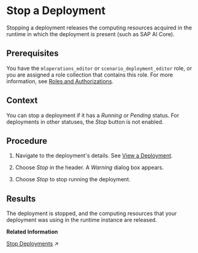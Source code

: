 <!-- loioaa127da70b224c1c854fc4b1d3144647 -->

# Stop a Deployment

Stopping a deployment releases the computing resources acquired in the runtime in which the deployment is present \(such as SAP AI Core\).



<a name="loioaa127da70b224c1c854fc4b1d3144647__prereq_b54_nld_jpb"/>

## Prerequisites

You have the `mloperations_editor` or `scenario_deployment_editor` role, or you are assigned a role collection that contains this role. For more information, see [Roles and Authorizations](roles-and-authorizations-4ef8499.md).



<a name="loioaa127da70b224c1c854fc4b1d3144647__context_zoe_rnd_jpb"/>

## Context

You can stop a deployment if it has a *Running* or *Pending* status. For deployments in other statuses, the *Stop* button is not enabled.



<a name="loioaa127da70b224c1c854fc4b1d3144647__steps_z33_xqd_jpb"/>

## Procedure

1.  Navigate to the deployment's details. See [View a Deployment](view-a-deployment-d6f793e.md).

2.  Choose *Stop* in the header. A *Warning* dialog box appears.

3.  Choose *Stop* to stop running the deployment.




<a name="loioaa127da70b224c1c854fc4b1d3144647__result_rr1_4nd_jpb"/>

## Results

The deployment is stopped, and the computing resources that your deployment was using in the runtime instance are released.

**Related Information**  


[Stop Deployments](https://help.sap.com/viewer/2d6c5984063c40a59eda62f4a9135bee/CLOUD/en-US/b7d2577088c84417bbab370173d38cd8.html "") :arrow_upper_right:

